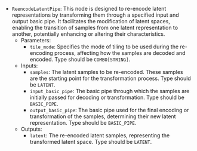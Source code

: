 - `ReencodeLatentPipe`: This node is designed to re-encode latent representations by transforming them through a specified input and output basic pipe. It facilitates the modification of latent spaces, enabling the transition of samples from one latent representation to another, potentially enhancing or altering their characteristics.
    - Parameters:
        - `tile_mode`: Specifies the mode of tiling to be used during the re-encoding process, affecting how the samples are decoded and encoded. Type should be `COMBO[STRING]`.
    - Inputs:
        - `samples`: The latent samples to be re-encoded. These samples are the starting point for the transformation process. Type should be `LATENT`.
        - `input_basic_pipe`: The basic pipe through which the samples are initially passed for decoding or transformation. Type should be `BASIC_PIPE`.
        - `output_basic_pipe`: The basic pipe used for the final encoding or transformation of the samples, determining their new latent representation. Type should be `BASIC_PIPE`.
    - Outputs:
        - `latent`: The re-encoded latent samples, representing the transformed latent space. Type should be `LATENT`.
